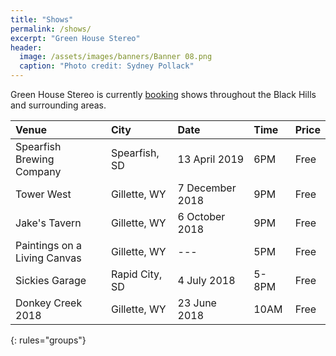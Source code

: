 ```yaml
---
title: "Shows"
permalink: /shows/
excerpt: "Green House Stereo"
header:
  image: /assets/images/banners/Banner 08.png
  caption: "Photo credit: Sydney Pollack"
---
```


Green House Stereo is currently [booking](/booking/) shows throughout the Black Hills and surrounding areas. 

| Venue | City | Date | Time | Price |
|:----- |:---- |:---- |:---- |:----- |
| Spearfish Brewing Company  | Spearfish, SD | 13 April 2019 | 6PM | Free  | 
| Tower West  | Gillette, WY | 7 December 2018 | 9PM | Free  | 
| Jake's Tavern  | Gillette, WY | 6 October 2018 | 9PM | Free  | 
| Paintings on a Living Canvas  | Gillette, WY | --- | 5PM | Free  | 
| Sickies Garage  | Rapid City, SD | 4 July 2018 | 5-8PM | Free  | 
| Donkey Creek 2018  | Gillette, WY | 23 June 2018 | 10AM | Free  | 
{: rules="groups"}
